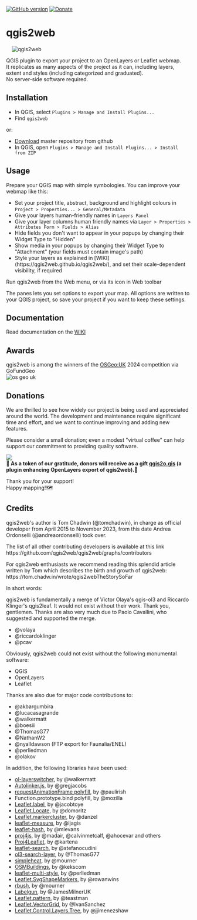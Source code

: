 [![GitHub version](https://badge.fury.io/gh/tomchadwin%2Fqgis2web.svg)](https://badge.fury.io/gh/tomchadwin%2Fqgis2web)
[![Donate](https://img.shields.io/badge/donate%20to-qgis2web-green)](https://www.opengis.it/buy-me-a-coffee/)
<h1>qgis2web</h1>

&nbsp;&nbsp;&nbsp;&nbsp;![qgis2web](https://github.com/qgis2web/qgis2web/blob/master/icons/qgis2web.png)

QGIS plugin to export your project to an OpenLayers or Leaflet webmap.</br>
It replicates as many aspects of the project as it can, including layers, extent and styles (including categorized and graduated).</br>
No server-side software required.

<h2>Installation</h2>
<ul>
    <li>In QGIS, select <code>Plugins > Manage and Install Plugins...</code></li>
    <li>Find <code>qgis2web</code></li>
</ul>
<p>or:</p>
<ul>
    <li><a href="https://github.com/qgis2web/qgis2web/archive/master.zip" target="_blank">Download</a> master repository from github</li>
	<li>In QGIS, open <code>Plugins &gt; Manage and Install Plugins... &gt; Install from ZIP</code></li>	
				
</ul>

<h2>Usage</h2>
<p>Prepare your QGIS map with simple symbologies. You can improve your webmap like this:
</p>
<ul>
    <li>Set your project title, abstract, background and highlight colours in <code>Project > Properties... > General/Metadata</code></li>
    <li>Give your layers human-friendly names in <code>Layers Panel</code></li>
    <li>Give your layer columns human friendly names via <code>Layer > Properties > Attributes Form > Fields > Alias</code></li>
    <li>Hide fields you don't want to appear in your popups by changing their Widget Type to "Hidden"</li>
    <li>Show media in your popups by changing their Widget Type to "Attachment" (your fields must contain image's path)</li>
    <li>Style your layers as explained in [WIKI](https://qgis2web.github.io/qgis2web/), and set their scale-dependent visibility, if required</li>
</ul>
<p>Run qgis2web from the Web menu, or via its icon in Web toolbar</p>
<p>The panes lets you set options to export your map. All options are written to your QGIS project, so save your project if you want to keep these settings.
</p>

<h2>Documentation</h2>

Read documentation on the [WIKI](https://qgis2web.github.io/qgis2web/)

<h2>Awards</h2>

qgis2web is among the winners of the [OSGeo:UK](https://uk.osgeo.org/agm/agm2024minutes.html) 2024 competition via GoFundGeo
</br>
![os geo uk](https://github.com/tomchadwin/qgis2web/assets/89784373/275553ce-39bd-42b2-81d3-12e551ce1261)


<h2>Donations</h2>
We are thrilled to see how widely our project is being used and appreciated around the world. The development and maintenance require significant time and effort, and we want to continue improving and adding new features.

Please consider a small donation; even a modest "virtual coffee" can help support our commitment to providing quality software. 

[<img src="https://github.com/tomchadwin/qgis2web/assets/89784373/3bf8e193-e65e-4dc6-a189-a9e669f98b1e">](https://www.opengis.it/buy-me-a-coffee/)
</br><b>🎁 As a token of our gratitude, donors will receive as a gift [qgis2o.gis](https://github.com/andreaordonselli/qgis2o.gis) (a plugin enhancing OpenLayers export of qgis2web).🎁</b>

Thank you for your support!
</br>Happy mapping!🗺️

<h2>Credits</h2>
qgis2web's author is Tom Chadwin (@tomchadwin), in charge as official developer from April 2015 to November 2023, from this date Andrea Ordonselli (@andreaordonselli) took over.
<p>The list of all other contributing developers is available at this link https://github.com/qgis2web/qgis2web/graphs/contributors
<p>For qgis2web enthusiasts we recommend reading this splendid article written by Tom which describes the birth and growth of qgis2web:
https://tom.chadw.in/wrote/qgis2webTheStorySoFar

<p>In short words:
<p>qgis2web is fundamentally a merge of Victor Olaya's qgis-ol3 and Riccardo
Klinger's qgis2leaf. It would not exist without their work. Thank you,
gentlemen. Thanks are also very much due to Paolo Cavallini, who suggested
and supported the merge.</p>
<ul>
    <li>@volaya</li>
    <li>@riccardoklinger</li>
    <li>@pcav</li>
</ul>

<p>Obviously, qgis2web could not exist without the following monumental
software:</p>
<ul>
    <li>QGIS</li>
    <li>OpenLayers</li>
    <li>Leaflet</li>
</ul>

<p>Thanks are also due for major code contributions to:</p>
<ul>
    <li>@akbargumbira</li>
    <li>@lucacasagrande</li>
    <li>@walkermatt</li>
    <li>@boesiii</li>
    <li>@ThomasG77</li>
    <li>@NathanW2</li>
    <li>@nyalldawson (FTP export for Faunalia/ENEL)</li>
    <li>@perliedman</li>
    <li>@olakov</li>
</ul>

<p>In addition, the following libraries have been used:</p>
<ul>
    <li><a href="https://github.com/walkermatt/ol-layerswitcher">ol-layerswitcher</a>, by @walkermatt</li>
    <li><a href="https://github.com/gregjacobs/Autolinker.js">Autolinker.js</a>, by @gregjacobs</li>
    <li><a href="https://gist.github.com/paulirish/1579671">requestAnimationFrame polyfill</a>, by @paulirish</li>
    <li>Function.prototype.bind polyfill, by @mozilla</li>
    <li><a href="https://github.com/Leaflet/Leaflet.label">Leaflet.label</a>, by @jacobtoye</li>
    <li><a href="https://github.com/domoritz/leaflet-locatecontrol">Leaflet.Locate</a>, by @domoritz</li>
    <li><a href="https://github.com/Leaflet/Leaflet.markercluster">Leaflet.markercluster</a>, by @danzel</li>
    <li><a href="https://github.com/ljagis/leaflet-measure">leaflet-measure</a>, by @ljagis</li>
    <li><a href="https://github.com/mlevans/leaflet-hash">leaflet-hash</a>, by @mlevans</li>
    <li><a href="https://github.com/proj4js/proj4js">proj4js</a>, by @madair, @calvinmetcalf, @ahocevar and others</li>
    <li><a href="https://github.com/kartena/Proj4Leaflet">Proj4Leaflet</a>, by @kartena</li>
    <li><a href="https://github.com/stefanocudini/leaflet-search">leaflet-search</a>, by @stefanocudini</li>
    <li><a href="https://github.com/webgeodatavore/ol3-search-layer">ol3-search-layer</a>, by @ThomasG77</li>
    <li><a href="https://github.com/mourner/simpleheat">simpleheat</a>, by @mourner</li>
    <li><a href="https://github.com/kekscom/osmbuildings">OSMBuildings</a>, by @kekscom</li>
    <li><a href="https://github.com/perliedman/leaflet-multi-style">leaflet-multi-style</a>, by @perliedman</li>
    <li><a href="https://github.com/rowanwins/Leaflet.SvgShapeMarkers">Leaflet.SvgShapeMarkers</a>, by @rowanwins</li>
    <li><a href="https://github.com/mourner/rbush">rbush</a>, by @mourner</li>
    <li><a href="https://github.com/Geovation/labelgun">Labelgun</a>, by @JamesMilnerUK</li>
    <li><a href="https://github.com/teastman/Leaflet.pattern">Leaflet.pattern</a>, by @teastman</li>
    <li><a href="https://github.com/Leaflet/Leaflet.VectorGrid">Leaflet.VectorGrid</a>, by @IvanSanchez</li>
    <li><a href="https://github.com/jjimenezshaw/Leaflet.Control.Layers.Tree">Leaflet.Control.Layers.Tree</a>, by @jjimenezshaw</li>
</ul>

